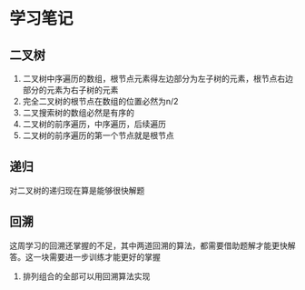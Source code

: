 # 学习笔记
## 二叉树
1. 二叉树中序遍历的数组，根节点元素得左边部分为左子树的元素，根节点右边部分的元素为右子树的元素
2. 完全二叉树的根节点在数组的位置必然为n/2
3. 二叉搜索树的数组必然是有序的
4. 二叉树的前序遍历，中序遍历，后续遍历
5. 二叉树的前序遍历的第一个节点就是根节点



## 递归
对二叉树的递归现在算是能够很快解题


## 回溯
这周学习的回溯还掌握的不足，其中两道回溯的算法，都需要借助题解才能更快解答。这一块需要进一步训练才能更好的掌握
1. 排列组合的全部可以用回溯算法实现

